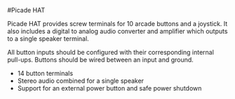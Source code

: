 <!--
---
name: Picade HAT
class: board
type: input
formfactor: HAT
manufacturer: Pimoroni
description: Arcade control inputs plus mono I2S digital audio
buy: https://shop.pimoroni.com/
image: 'picade-hat.png'
pincount: 40
eeprom: yes
power:
  '1':
  '2':
  '4':
  '17':
ground:
  '6':
  '9':
  '14':
  '20':
  '25':
  '30':
  '34':
  '39':
pin:
  '7':
    name: Shutdown
    mode: output
  '11':
    name: Power
    mode: output
  '12':
    name: I2S Clock
  '13':
    name: Enter
    mode: input
  '15':
    name: Escape
    mode: input
  '16':
    name: Coin
    mode: input
  '18':
    name: Start
    mode: input
  '19':
    name: 'Button 6'
    mode: input
  '21':
    name: 'Button 5'
    mode: input
  '22':
    name: 'Button 4'
    mode: input
  '23':
    name: 'Button 2'
    mode: input
  '24':
    name: 'Button 3'
    mode: input
  '29':
    name: 'Button 1'
    mode: input
  '31':
    name: Down
    mode: input
  '32':
    name: Up
    mode: input
  '35':
    name: I2S WS
  '36':
    name: Right
    mode: input
  '38':
    name: Left
    mode: input
  '40':
    name: I2S Data
install:
  'devices':
  - 'i2s'
-->
#Picade HAT

Picade HAT provides screw terminals for 10 arcade buttons and a joystick. It also includes a digital to analog audio converter and amplifier which outputs to a single speaker terminal.

All button inputs should be configured with their corresponding internal pull-ups. Buttons should be wired between an input and ground.

* 14 button terminals
* Stereo audio combined for a single speaker
* Support for an external power button and safe power shutdown
